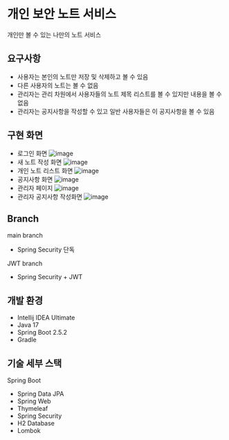 # 개인 보안 노트 서비스
개인만 볼 수 있는 나만의 노트 서비스

## 요구사항
* 사용자는 본인의 노트만 저장 및 삭제하고 볼 수 있음
* 다른 사용자의 노트는 볼 수 없음
* 관리자는 관리 차원에서 사용자들의 노트 제목 리스트를 볼 수 있지만 내용을 볼 수 없음
* 관리자는 공지사항을 작성할 수 있고 일반 사용자들은 이 공지사항을 볼 수 있음

## 구현 화면
* 로그인 화면
![image](https://github.com/user-attachments/assets/2b30ab0f-903a-487f-9b10-71dfb8a24d8f)
* 새 노트 작성 화면
![image](https://github.com/user-attachments/assets/289bdf86-25e0-4cf3-a1e8-9a77c50f21ff)
* 개인 노트 리스트 화면
![image](https://github.com/user-attachments/assets/b1558403-4bfe-4c34-b46d-4d7c415c518b)
* 공지사항 화면
![image](https://github.com/user-attachments/assets/c7043383-7243-443d-83ec-edaff6da7856)
* 관리자 페이지
![image](https://github.com/user-attachments/assets/da433eb8-289e-4d7d-81b5-807d058f86cd)
* 관리자 공지사항 작성화면
![image](https://github.com/user-attachments/assets/865d46d1-fac3-412a-bf91-f0850973c36a)


## Branch
main branch
* Spring Security 단독

JWT branch
* Spring Security + JWT

## 개발 환경

* Intellij IDEA Ultimate
* Java 17
* Spring Boot 2.5.2
* Gradle

## 기술 세부 스택

Spring Boot

* Spring Data JPA
* Spring Web
* Thymeleaf
* Spring Security
* H2 Database
* Lombok
